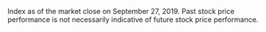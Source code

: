 Index as of the market close on September 27, 2019. Past stock price performance is not necessarily indicative of future stock
price performance.